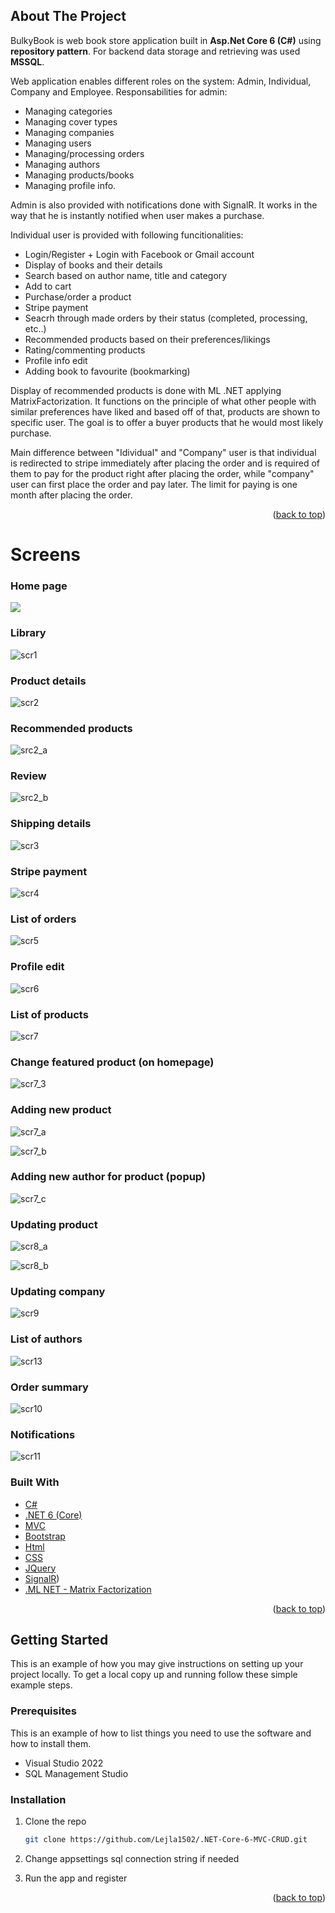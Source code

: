 ## About The Project

BulkyBook is web book store application built in **Asp.Net Core 6 (C#)** using **repository pattern**. For backend data storage and retrieving was used **MSSQL**.

Web application enables different roles on the system: Admin, Individual, Company and Employee.
Responsabilities for admin:
  - Managing categories
  - Managing cover types
  - Managing companies
  - Managing users
  - Managing/processing orders
  - Managing authors
  - Managing products/books
  - Managing profile info.

Admin is also provided with notifications done with SignalR. It works in the way that he is instantly notified when user makes a purchase.

Individual user is provided with following funcitionalities:
  - Login/Register + Login with Facebook or Gmail account
  - Display of books and their details
  - Search based on author name, title and category
  - Add to cart
  - Purchase/order a product
  - Stripe payment
  - Seacrh through made orders by their status (completed, processing, etc..)
  - Recommended products based on their preferences/likings
  - Rating/commenting products
  - Profile info edit
  - Adding book to favourite (bookmarking)

Display of recommended products is done with ML .NET applying MatrixFactorization. It functions on the principle of what other people with similar
preferences have liked and based off of that, products are shown to specific user. The goal is to offer a buyer products that he would most likely
purchase.

Main difference between "Idividual" and "Company" user is that individual is redirected to stripe immediately after placing the order and is required of them
to pay for the product right after placing the order, while "company" user can first place the order and pay later. The limit for paying is one month after 
placing the order.

<p align="right">(<a href="#top">back to top</a>)</p>

# Screens

### Home page
![](https://github.com/Lejla1502/.NET-Core-6-MVC-CRUD/blob/master/BulkyBookWeb/wwwroot/gif/Animation-2.gif)

### Library
![scr1](https://user-images.githubusercontent.com/22219433/183261040-9d36c922-9890-4602-8455-a233dccc5577.png)

### Product details
![scr2](https://user-images.githubusercontent.com/22219433/183261047-643b4ee7-1b76-4774-82f1-91ec9c2def7a.png)

### Recommended products
![src2_a](https://user-images.githubusercontent.com/22219433/184528878-1db10ee0-7aca-4f2a-820a-424c26df7d37.png)

### Review
![src2_b](https://user-images.githubusercontent.com/22219433/184528880-1592d3e4-c739-492f-92c3-e006a892ffcb.png)

### Shipping details
![scr3](https://user-images.githubusercontent.com/22219433/183261050-509d81a2-f5ca-42be-828b-23a00b305ce6.png)

### Stripe payment
![scr4](https://user-images.githubusercontent.com/22219433/183261055-e195a555-e6a6-4eae-b183-81fc32d17b96.png)

### List of orders
![scr5](https://user-images.githubusercontent.com/22219433/183261060-4a4e2fe6-1729-4fe4-85b4-bb7a5aef03ee.png)

### Profile edit
![scr6](https://user-images.githubusercontent.com/22219433/183261063-1b03187c-70f0-4296-ada7-256170bfa43b.png)

### List of products
![scr7](https://user-images.githubusercontent.com/22219433/185792103-a3dd3a64-43c8-49c6-a86c-de217f62bb5b.png)

### Change featured product (on homepage)
![scr7_3](https://user-images.githubusercontent.com/22219433/185786442-15fef71c-dd3d-4e20-a149-71f907ae4d9b.png)

### Adding new product
![scr7_a](https://user-images.githubusercontent.com/22219433/185207563-f1c528a1-0c94-419e-8ca9-0c9abab4d35a.png)

![scr7_b](https://user-images.githubusercontent.com/22219433/185207566-ee2cd510-9d48-4305-9d04-26ee2b6dff45.png)

### Adding new author for product (popup)
![scr7_c](https://user-images.githubusercontent.com/22219433/185207568-ab207b24-c7d3-4f88-b1d0-24c16f41e1bc.png)

### Updating product
![scr8_a](https://user-images.githubusercontent.com/22219433/183261405-c726d7dd-f939-4f04-b8aa-082fe124c07a.png)

![scr8_b](https://user-images.githubusercontent.com/22219433/183261406-97d91127-fa04-4ad4-91a7-13c68c1f1a62.png)

### Updating company

![scr9](https://user-images.githubusercontent.com/22219433/183261082-0160bd39-eebb-42da-afca-629e530dc01b.png)

### List of authors
![scr13](https://user-images.githubusercontent.com/22219433/185792221-9d4882a0-abd2-4357-97e9-f19ce1ccf39a.png)

### Order summary
![scr10](https://user-images.githubusercontent.com/22219433/183261086-e47d8e28-b34a-4318-b1ac-7aa072ff9a1a.png)

### Notifications
![scr11](https://user-images.githubusercontent.com/22219433/183261091-673b696d-8e4c-44d0-a42c-4cd218f141da.png)


### Built With

* [C#](https://docs.microsoft.com/en-us/dotnet/csharp/)
* [.NET 6 (Core)](https://dotnet.microsoft.com/en-us/download/dotnet/6.0)
* [MVC](https://developer.mozilla.org/en-US/docs/Glossary/MVC)
* [Bootstrap](https://getbootstrap.com)
* [Html](https://html.com/)
* [CSS](https://developer.mozilla.org/en-US/docs/Web/CSS)
* [JQuery](https://jquery.com)
* [SignalR](https://dotnet.microsoft.com/en-us/apps/aspnet/signalr))
* [.ML NET - Matrix Factorization](https://jquery.com)

<p align="right">(<a href="#top">back to top</a>)</p>

<!-- GETTING STARTED -->
## Getting Started

This is an example of how you may give instructions on setting up your project locally.
To get a local copy up and running follow these simple example steps.

### Prerequisites

This is an example of how to list things you need to use the software and how to install them.
* Visual Studio 2022
* SQL Management Studio


### Installation

1. Clone the repo
   ```sh
   git clone https://github.com/Lejla1502/.NET-Core-6-MVC-CRUD.git
   ```
2. Change appsettings sql connection string if needed
   
3. Run the app and register

<p align="right">(<a href="#top">back to top</a>)</p>


